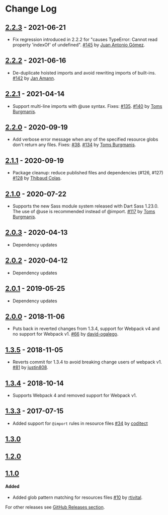 # Change Log
## [2.2.3] - 2021-06-21
* Fix regression introduced in 2.2.2 for "causes TypeError: Cannot read property 'indexOf' of undefined". [#145](https://github.com/shakacode/sass-resources-loader/pull/145) by [Juan Antonio Gómez](https://github.com/shokmaster).

## [2.2.2] - 2021-06-16
* De-duplicate hoisted imports and avoid rewriting imports of built-ins. [#142](https://github.com/shakacode/sass-resources-loader/pull/142) by [Jan Amann](https://github.com/amannn).

## [2.2.1] - 2021-04-14
* Support multi-line imports with @use syntax. Fixes: [#135](https://github.com/shakacode/sass-resources-loader/issues/135). [#140](https://github.com/shakacode/sass-resources-loader/pull/140) by [Toms Burgmanis](https://github.com/tomburgs).

## [2.2.0] - 2020-09-19
* Add verbose error message when any of the specified resource globs don't return any files. Fixes: [#38](https://github.com/shakacode/sass-resources-loader/issues/38). [#134](https://github.com/shakacode/sass-resources-loader/pull/134) by [Toms Burgmanis](https://github.com/tomburgs).

## [2.1.1] - 2020-09-19
* Package cleanup: reduce published files and dependencies (#126, #127) [#128](https://github.com/shakacode/sass-resources-loader/pull/128) by [Thibaud Colas](https://github.com/thibaudcolas).

## [2.1.0] - 2020-07-22
* Supports the new Sass module system released with Dart Sass 1.23.0. The use of @use is recommended instead of @import. [#117](https://github.com/shakacode/sass-resources-loader/pull/117) by [Toms Burgmanis](https://github.com/tomburgs).

## [2.0.3] - 2020-04-13
* Dependency updates

## [2.0.2] - 2020-04-12
* Dependency updates

## [2.0.1] - 2019-05-25
* Dependency updates

## [2.0.0] - 2018-11-06
* Puts back in reverted changes from 1.3.4, support for Webpack v4 and no support for Webpack v1. [#66](https://github.com/shakacode/sass-resources-loader/pull/66) by [david-ogalego](https://github.com/david-ogalego).

## [1.3.5] - 2018-11-05
* Reverts commit for 1.3.4 to avoid breaking change users of webpack v1. [#81](https://github.com/shakacode/sass-resources-loader/pull/81) by [justin808](https://github.com/justin808).

## [1.3.4] - 2018-10-14
* Supports Webpack 4 and removed support for Webpack v1.

## [1.3.3] - 2017-07-15
* Added support for `@import` rules in resource files [#34](https://github.com/shakacode/sass-resources-loader/pull/34) by [coditect](https://github.com/coditect)

## [1.3.0]

## [1.2.0]

## [1.1.0]
#### Added
* Added glob pattern matching for resources files [#10](https://github.com/shakacode/sass-resources-loader/issues/10) by [rtivital](https://github.com/rtivital).

For other releases see [GitHub Releases section](https://github.com/shakacode/sass-resources-loader/releases).

[Unreleased]: https://github.com/shakacode/sass-resources-loader/compare/v2.2.3...master
[2.2.3]: https://github.com/shakacode/sass-resources-loader/compare/v2.2.2...v2.2.3
[2.2.2]: https://github.com/shakacode/sass-resources-loader/compare/v2.2.1...v2.2.2
[2.2.1]: https://github.com/shakacode/sass-resources-loader/compare/v2.2.0...v2.2.1
[2.2.0]: https://github.com/shakacode/sass-resources-loader/compare/v2.1.1...v2.2.0
[2.1.1]: https://github.com/shakacode/sass-resources-loader/compare/v2.0.3...v2.1.1
[2.1.0]: https://github.com/shakacode/sass-resources-loader/compare/v2.0.3...v2.1.0
[2.0.3]: https://github.com/shakacode/sass-resources-loader/compare/v2.0.2...v2.0.3
[2.0.2]: https://github.com/shakacode/sass-resources-loader/compare/v2.0.1...v2.0.2
[2.0.1]: https://github.com/shakacode/sass-resources-loader/compare/v2.0.0...v2.0.1
[2.0.0]: https://github.com/shakacode/sass-resources-loader/compare/v1.3.5...v2.0.0
[1.3.5]: https://github.com/shakacode/sass-resources-loader/compare/v1.3.4...v1.3.5
[1.3.4]: https://github.com/shakacode/sass-resources-loader/compare/v1.3.3...v1.3.4
[1.3.3]: https://github.com/shakacode/sass-resources-loader/compare/v1.3.0...v1.3.3
[1.3.0]: https://github.com/shakacode/sass-resources-loader/compare/v1.2.0...v1.3.0
[1.2.0]: https://github.com/shakacode/sass-resources-loader/compare/1.1.0...v1.2.0
[1.1.0]: https://github.com/shakacode/sass-resources-loader/compare/1.0.2...1.1.0
